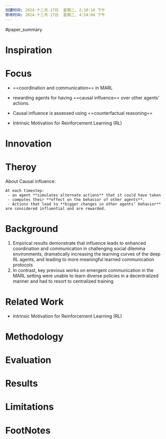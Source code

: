 ```yaml
---
创建时间: 2024-十二月-17日  星期二, 2:10:16 下午
修改时间: 2024-十二月-17日  星期二, 4:54:04 下午
---
```

#paper_summary 

# Inspiration



# Focus
 - ==coordination and communication== in MARL
 - rewarding agents for having ==causal influence== over other agents’ actions.
 - Causal influence is assessed using ==counterfactual reasoning==

 - Intrinsic Motivation for Reinforcement Learning (RL) 


# Innovation



# Theroy
About Causal influence:
```ad-note
At each timestep:
 - an agent **simulates alternate actions** that it could have taken
 - computes their **effect on the behavior of other agents**. 
 - Actions that lead to **bigger changes in other agents’ behavior** are considered influential and are rewarded.
```


# Background
1. Empirical results demonstrate that influence leads to enhanced coordination and communication in challenging social dilemma environments, dramatically increasing the learning curves of the deep RL agents, and leading to more meaningful learned communication protocols
2. In contrast, key previous works on emergent communication in the MARL setting were unable to learn diverse policies in a decentralized manner and had to resort to centralized training


# Related Work

 - Intrinsic Motivation for Reinforcement Learning (RL) 




# Methodology



# Evaluation



# Results



# Limitations


# FootNotes
